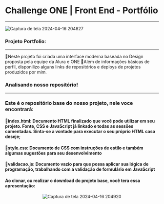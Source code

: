 # Challenge ONE | Front End - Portfólio
---

![Captura de tela 2024-04-16 204827](https://github.com/paulohrsodre/challenge-one-portfolio-br/assets/31263324/bfc274fc-dd9d-4d5f-b7b5-bfc194330653)


###  Projeto Portfolio:
---
 🔹Neste projeto foi criada uma interface moderna baseada no Design proposta pela equipe da Alura e ONE
 🔹Além de informações básicas de perfil, disponilizo alguns links de repositórios e deploys de projetos produzidos por mim.


### Analisando nosso repositório!
---
### Este é o repositório base do nosso projeto, nele voce encontrará:
#### 🔹index.html: Documento HTML finalizado que você pode utilizar em seu projeto. Fonte, CSS e JavaScript já linkado e todas as sessões comentadas. Sinta-se a vontade para executar o seu próprio HTML caso deseje;
#### 🔹style.css: Documento de CSS com instruções de estilo e também algumas sugestões para seu desenvolvimento
#### 🔹validacao.js: Documento vazio para que possa aplicar sua lógica de programação, trabalhando com a validação de formulário em JavaScript
#### Ao clonar, ou realizar o download do projeto base, você tera essa apresentação:
<div align="center">
     
![Captura de tela 2024-04-16 204920](https://github.com/paulohrsodre/challenge-one-portfolio-br/assets/31263324/86664746-1ded-46da-97bb-6f4e12d87f07)

</div>


